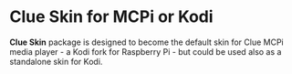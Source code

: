 # Clue Skin for MCPi or Kodi

**Clue Skin** package is designed to become the default skin for Clue MCPi media player -
a Kodi fork for Raspberry Pi - but could be used also as a standalone skin for Kodi.
